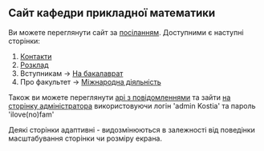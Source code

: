## Сайт кафедри прикладної математики
Ви можете переглянути сайт за [посіланням](http://kostiahorbach.pythonanywhere.com/contacts_page).
Доступними є наступні сторінки:
1. [Контакти](http://kostiahorbach.pythonanywhere.com/contacts_page)
2. [Розклад](http://kostiahorbach.pythonanywhere.com/rozklad)
3. Вступникам -> [На бакалаврат](http://kostiahorbach.pythonanywhere.com/vstup_bakalavrat)
4. Про факультет -> [Міжнародна діяльність](http://kostiahorbach.pythonanywhere.com/international_activity)

Також ви можете переглянути [api з повідомленнями](http://kostiahorbach.pythonanywhere.com/api/v1.0/messages)
та зайти [на сторінку адміністратора](http://kostiahorbach.pythonanywhere.com/admin) використовуючи 
логін 'admin Kostia' та пароль 'ilove(no)fam'

Деякі сторінки адаптивні - видозмінюються в залежності від поведінки масштабування сторінки чи розміру екрана.
